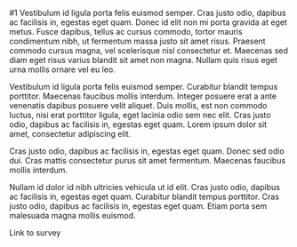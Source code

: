 #1 Vestibulum id ligula porta felis euismod semper. Cras justo odio, dapibus ac facilisis in, egestas eget quam. Donec id elit non mi porta gravida at eget metus. Fusce dapibus, tellus ac cursus commodo, tortor mauris condimentum nibh, ut fermentum massa justo sit amet risus. Praesent commodo cursus magna, vel scelerisque nisl consectetur et. Maecenas sed diam eget risus varius blandit sit amet non magna. Nullam quis risus eget urna mollis ornare vel eu leo.

Vestibulum id ligula porta felis euismod semper. Curabitur blandit tempus porttitor. Maecenas faucibus mollis interdum. Integer posuere erat a ante venenatis dapibus posuere velit aliquet. Duis mollis, est non commodo luctus, nisi erat porttitor ligula, eget lacinia odio sem nec elit. Cras justo odio, dapibus ac facilisis in, egestas eget quam. Lorem ipsum dolor sit amet, consectetur adipiscing elit.

Cras justo odio, dapibus ac facilisis in, egestas eget quam. Donec sed odio dui. Cras mattis consectetur purus sit amet fermentum. Maecenas faucibus mollis interdum.

Nullam id dolor id nibh ultricies vehicula ut id elit. Cras justo odio, dapibus ac facilisis in, egestas eget quam. Curabitur blandit tempus porttitor. Cras justo odio, dapibus ac facilisis in, egestas eget quam. Etiam porta sem malesuada magna mollis euismod.

Link to survey 
